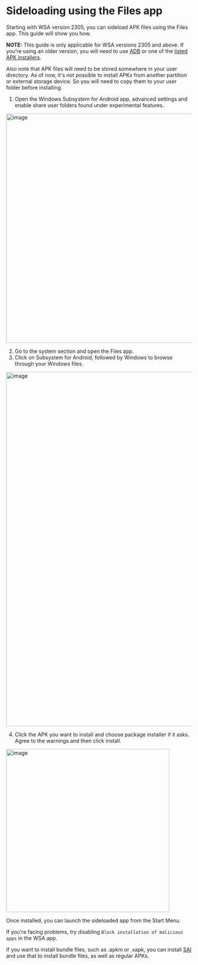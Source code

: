 # Sideloading using the Files app
Starting with WSA version 2305, you can sideload APK files using the Files app. This guide will show you how.

**NOTE:** This guide is only applicable for WSA versions 2305 and above. If you're using an older version, you will need to use [ADB](https://github.com/MustardChef/WSABuilds/blob/master/Guides/ADB-Sideloading.md) or one of the [listed APK installers](https://github.com/MustardChef/WSABuilds/blob/master/Guides/Sideloading.md).

Also note that APK files will need to be stored somewhere in your user directory. As of now, it's not possible to install APKs from another partition or external storage device. So you will need to copy them to your user folder before installing.

1. Open the Windows Subsystem for Android app, advanced settings and enable share user folders found under experimental features.

<img width="623" alt="image" src="https://github.com/MustardChef/WSABuilds/assets/44692189/d39ddbd3-20fd-462c-bf95-a193be045427">

2. Go to the system section and open the Files app.
3. Click on Subsystem for Android, followed by Windows to browse through your Windows files.

<img width="962" alt="image" src="https://github.com/MustardChef/WSABuilds/assets/44692189/95885809-deb2-4ac4-b468-7447fb84dde0">

4. Click the APK you want to install and choose package installer if it asks. Agree to the warnings and then click install.

<img width="443" alt="image" src="https://github.com/MustardChef/WSABuilds/assets/44692189/9e0698de-e47e-45c9-83a0-8c8ea1297cd4">

Once installed, you can launch the sideloaded app from the Start Menu.

If you're facing problems, try disabling `Block installation of malicious apps` in the WSA app.

If you want to install bundle files, such as .apkm or .xapk, you can install [SAI](https://apkpure.com/split-apks-installer-sai/com.aefyr.sai) and use that to install bundle files, as well as regular APKs.
